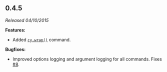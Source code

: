 ## 0.4.5

_Released 04/10/2015_

**Features:**

- Added [`cy.wrap()`](/api/commands/wrap) command.

**Bugfixes:**

- Improved options logging and argument logging for all commands. Fixes
  [#8](https://github.com/cypress-io/cypress/issues/8).
